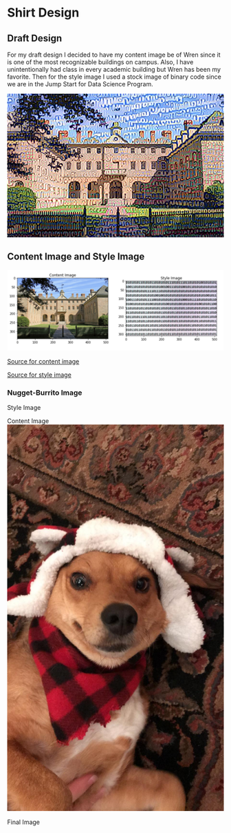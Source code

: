 # Shirt Design

## Draft Design
For my draft design I decided to have my content image be of Wren since it is one of the most recognizable buildings on campus. Also, I have unintentionally had class in every academic building but Wren has been my favorite. Then for the style image I used a stock image of binary code since we are in the Jump Start for Data Science Program.

![](DATA310Project_final.png)


## Content Image and Style Image
![](DATA310Project_individual.png)

[Source for content image](https://www.wm.edu/about/visiting/campusmap/location/photos/171.jpg)

[Source for style image](https://technologymoon.com/wp-content/uploads/2020/02/Canva-Binary-code.jpg)








### Nugget-Burrito Image

Style Image

Content Image
![](Nugget.jpg)

Final Image

